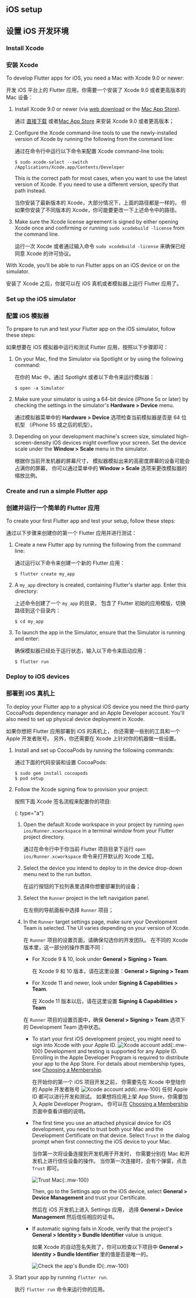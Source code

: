 ## iOS setup

## 设置 iOS 开发环境

### Install Xcode

### 安装 Xcode

To develop Flutter apps for iOS, you need a Mac with Xcode 9.0 or newer:

开发 iOS 平台上的 Flutter 应用，你需要一个安装了 Xcode 9.0 或者更高版本的 Mac 设备：

 1. Install Xcode 9.0 or newer
    (via [web download](https://developer.apple.com/xcode/) or
    the [Mac App Store](https://itunes.apple.com/us/app/xcode/id497799835)).

    通过 [直接下载](https://developer.apple.com/xcode/)
    或者[Mac App Store](https://itunes.apple.com/us/app/xcode/id497799835)
    来安装 Xcode 9.0 或者更高版本；

 2. Configure the Xcode command-line tools to use the newly-installed
    version of Xcode by
    running the following from the command line:

    通过在命令行中运行以下命令来配置 Xcode command-line tools:

    ```terminal
    $ sudo xcode-select --switch /Applications/Xcode.app/Contents/Developer
    ```

    This is the correct path for most cases, when you want to use
    the latest version of Xcode.
    If you need to use a different version, specify that path instead.

    当你安装了最新版本的 Xcode，大部分情况下，上面的路径都是一样的。
    但如果你安装了不同版本的 Xcode，你可能要更改一下上述命令中的路径。

 3. Make sure the Xcode license agreement is signed by either opening
    Xcode once and confirming or running
    `sudo xcodebuild -license` from the command line.
 
    运行一次 Xocde 或者通过输入命令 `sudo xcodebuild -license`
    来确保已经同意 Xcode 的许可协议。

With Xcode, you’ll be able to run Flutter apps on an iOS device
or on the simulator.

安装了 Xcode 之后，你就可以在 iOS 真机或者模拟器上运行 Flutter 应用了。

### Set up the iOS simulator

### 配置 iOS 模拟器

To prepare to run and test your Flutter app on the iOS simulator,
follow these steps:

如果想要在 iOS 模拟器中运行和测试 Flutter 应用，按照以下步骤即可：

 1. On your Mac, find the Simulator via Spotlight or by using the
    following command:

    在你的 Mac 中，通过 Spotlight 或者以下命令来运行模拟器：

    ```terminal
    $ open -a Simulator
    ```

 2. Make sure your simulator is using a 64-bit device (iPhone 5s or later)
    by checking the settings in the simulator's **Hardware > Device** menu.

    通过模拟器菜单中的 **Hardware > Device** 选项检查当前模拟器是否是 64 位机型
    （iPhone 5S 或之后的机型）。

 3. Depending on your development machine's screen size,
    simulated high-screen-density iOS devices
    might overflow your screen. Set the device scale under the
    **Window > Scale** menu in the simulator.

    根据你当前开发机器的屏幕尺寸，
    模拟器模拟出来的高密度屏幕的设备可能会占满你的屏幕，
    你可以通过菜单中的 **Window > Scale** 选项来更改模拟器的缩放比例。

### Create and run a simple Flutter app

### 创建并运行一个简单的 Flutter 应用


To create your first Flutter app and test your setup, follow these steps:

通过以下步骤来创建你的第一个 Flutter 应用并进行测试：

 1. Create a new Flutter app by running the following from the command line:

    通过运行以下命令来创建一个新的 Flutter 应用：
 
    ```terminal
    $ flutter create my_app
    ```

 2. A `my_app` directory is created, containing Flutter's starter app.
    Enter this directory:

    上述命令创建了一个 `my_app` 的目录，
    包含了 Flutter 初始的应用模版，切换路径到这个目录内：
 
    ```terminal
    $ cd my_app
    ```
 
 3. To launch the app in the Simulator,
    ensure that the Simulator is running and enter:

    确保模拟器已经处于运行状态，输入以下命令来启动应用：

    ```terminal
    $ flutter run
    ```

### Deploy to iOS devices

### 部署到 iOS 真机上

To deploy your Flutter app to a physical iOS device you need the third-party
CocoaPods dependency manager and an Apple Developer account. You'll also need
to set up physical device deployment in Xcode.

如果你想把 Flutter 应用部署到 iOS 的真机上，
你还需要一些别的工具和一个 Apple 开发者账号。
另外，你还需要在 Xcode 上针对你的机器做一些设置。

 1. Install and set up CocoaPods by running the following commands:
    
    通过下面的代码安装和设置 CocoaPods:
 

    ```terminal
    $ sudo gem install cocoapods
    $ pod setup
    ```

 1. Follow the Xcode signing flow to provision your project:

    按照下面 Xcode 签名流程来配置你的项目:

     {: type="a"}
     1. Open the default Xcode workspace in your project by running `open
        ios/Runner.xcworkspace` in a terminal window from your Flutter project
        directory.

        通过在命令行中于你当前 Flutter 项目目录下运行
        `open ios/Runner.xcworkspace` 命令来打开默认的 Xcode 工程。

     1. Select the device you intend to deploy to in the device drop-down
        menu next to the run button.
        
        在运行按钮的下拉列表里选择你想要部署到的设备；

     1. Select the `Runner` project in the left navigation panel.

        在左侧的导航面板中选择 `Runner` 项目；

     1. In the `Runner` target settings page,
        make sure your Development Team is selected.
        The UI varies depending on your version of Xcode.
        
        在 `Runner` 项目的设置页面，请确保勾选你的开发团队。
        在不同的 Xcode 版本里，这一部分的操作界面不同：       
        
        * For Xcode 9 & 10, look under **General > Signing > Team**.
          
          在 Xcode 9 和 10 版本，请在这里设置：**General > Signing > Team**
          
        * For Xcode 11 and newer, look under **Signing & Capabilities > Team**.
          
          在 Xcode 11 版本以后，请在这里设置 **Signing & Capabilities > Team**

        在 `Runner` 项目的设置页面中，确保 **General > Signing > Team** 选项下的 
        Development Team 选中状态。

        * To start your first iOS development project,
          you might need to sign into
          Xcode with your Apple ID. ![Xcode account add][]{:.mw-100}
          Development and testing is supported for any Apple ID.
          Enrolling in the Apple Developer Program is required to
          distribute your app to the App Store.
          For details about membership types,
          see [Choosing a Membership][].

          在开始你的第一个 iOS 项目开发之前，
          你需要先在 Xcode 中登陆你的 Apple 开发者账号
          ![Xcode account add][]{:.mw-100}
          任何 Apple ID 都可以进行开发和测试。
          如果想将应用上架 App Store，你需要加入 Apple Developer Program，
          你可以在 [Choosing a Membership][] 页面中查看详细的说明。
         

        * The first time you use an attached physical device for iOS
          development, you need to trust both your Mac and the Development
          Certificate on that device. Select `Trust` in the dialog prompt when
          first connecting the iOS device to your Mac.
          
          当你第一次将设备连接到开发机用于开发时，
          你需要分别在 Mac 和开发机上进行信任设备的操作。
          当你第一次连接时，会有个弹窗，点击 `Trust` 即可。
          
          ![Trust Mac][]{:.mw-100}

          Then, go to the Settings app on the iOS device, select **General >
          Device Management** and trust your Certificate.
          
          然后在 iOS 开发机上进入 Settings 应用，
          选择 **General > Device Management** 然后信任相应的证书。


        * If automatic signing fails in Xcode, verify that the project's
          **General > Identity > Bundle Identifier** value is unique.
          
          如果 Xcode 的自动签名失败了，你可以检查以下项目中
          **General > Identity > Bundle Identifier** 里的值是否是唯一的。
          
          ![Check the app's Bundle ID][]{:.mw-100}

 5. Start your app by running `flutter run`.

    执行 `flutter run` 命令来运行你的应用。

[Check the app's Bundle ID]: /images/setup/xcode-unique-bundle-id.png
[Choosing a Membership]: https://developer.apple.com/support/compare-memberships
[Trust Mac]: /images/setup/trust-computer.png
[Xcode account add]: /images/setup/xcode-account.png
